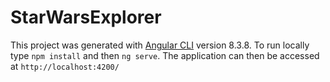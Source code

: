 # StarWarsExplorer

This project was generated with [Angular CLI](https://github.com/angular/angular-cli) version 8.3.8.
To run locally type `npm install` and then `ng serve`. The application can then be accessed at ``http://localhost:4200/``

